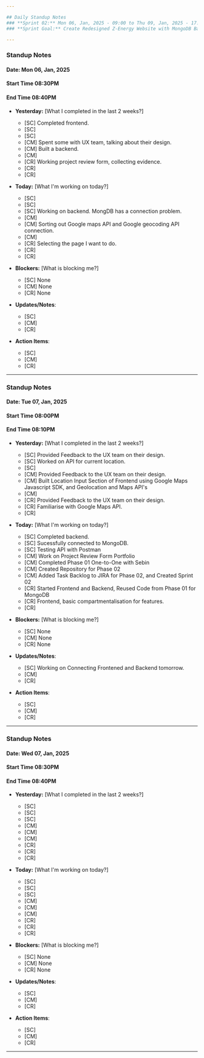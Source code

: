 ```yaml
---

## Daily Standup Notes  
### **Sprint 02:** Mon 06, Jan, 2025 - 09:00 to Thu 09, Jan, 2025 - 17:30
### **Sprint Goal:** Create Redesigned Z-Energy Website with MongoDB Backend

---
```


### Standup Notes  
#### **Date:** Mon 06, Jan, 2025

#### **Start Time** 08:30PM
#### **End Time** 08:40PM

- **Yesterday:**  [What I completed in the last 2 weeks?]
  - [SC] Completed frontend.
  - [SC] 
  - [SC] 
  - [CM] Spent some with UX team, talking about their design.
  - [CM] Built a backend.
  - [CM] 
  - [CR] Working project review form, collecting evidence.
  - [CR] 
  - [CR] 

- **Today:**  [What I'm working on today?]
  - [SC] 
  - [SC] 
  - [SC] Working on backend. MongDB has a connection problem.
  - [CM] 
  - [CM] Sorting out Google maps API and Google geocoding API connection.
  - [CM] 
  - [CR] Selecting the page I want to do.
  - [CR] 
  - [CR] 

- **Blockers:**  [What is blocking me?] 
  - [SC] None
  - [CM] None
  - [CR] None

- **Updates/Notes**: 
  - [SC] 
  - [CM] 
  - [CR] 

- **Action Items**: 
  - [SC] 
  - [CM] 
  - [CR] 

---

### Standup Notes  
#### **Date:** Tue 07, Jan, 2025

#### **Start Time** 08:00PM
#### **End Time** 08:10PM

- **Yesterday:**  [What I completed in the last 2 weeks?]
  - [SC] Provided Feedback to the UX team on their design.
  - [SC] Worked on API for current location.
  - [SC] 
  - [CM] Provided Feedback to the UX team on their design.
  - [CM] Built Location Input Section of Frontend using Google Maps Javascript SDK, and Geolocation and Maps API's
  - [CM] 
  - [CR] Provided Feedback to the UX team on their design.
  - [CR] Familiarise with Google Maps API.
  - [CR] 

- **Today:**  [What I'm working on today?]
  - [SC] Completed backend.
  - [SC] Sucessfully connected to MongoDB.
  - [SC] Testing API with Postman
  - [CM] Work on Project Review Form Portfolio
  - [CM] Completed Phase 01 One-to-One with Sebin
  - [CM] Created Repository for Phase 02
  - [CM] Added Task Backlog to JIRA for Phase 02, and Created Sprint 02
  - [CR] Started Frontend and Backend, Reused Code from Phase 01 for MongoDB
  - [CR] Frontend, basic compartmentalisation for features.
  - [CR] 

- **Blockers:**  [What is blocking me?] 
  - [SC] None
  - [CM] None
  - [CR] None

- **Updates/Notes**: 
  - [SC] Working on Connecting Frontened and Backend tomorrow.
  - [CM] 
  - [CR] 

- **Action Items**: 
  - [SC] 
  - [CM] 
  - [CR] 

---

### Standup Notes  
#### **Date:** Wed 07, Jan, 2025

#### **Start Time** 08:30PM
#### **End Time** 08:40PM

- **Yesterday:**  [What I completed in the last 2 weeks?]
  - [SC] 
  - [SC] 
  - [SC] 
  - [CM] 
  - [CM] 
  - [CM] 
  - [CR] 
  - [CR] 
  - [CR] 

- **Today:**  [What I'm working on today?]
  - [SC] 
  - [SC] 
  - [SC] 
  - [CM] 
  - [CM] 
  - [CM] 
  - [CR] 
  - [CR] 
  - [CR] 

- **Blockers:**  [What is blocking me?] 
  - [SC] None
  - [CM] None
  - [CR] None

- **Updates/Notes**: 
  - [SC] 
  - [CM] 
  - [CR] 

- **Action Items**: 
  - [SC] 
  - [CM] 
  - [CR] 

---
